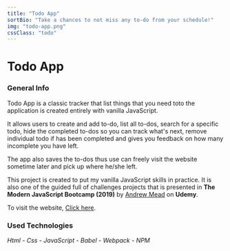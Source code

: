 ```yaml
---
title: "Todo App"
sortBio: "Take a chances to not miss any to-do from your schedule!"
img: "todo-app.png"
cssClass: "todo"
---
```


# Todo App

### General Info

Todo App is a classic tracker that list things that you need toto the application is created entirely with vanilla JavaScript.

It allows users to create and add to-do, list all to-dos, search for a specific todo, hide the completed to-dos so you can track what's next, remove individual todo if has been completed and gives you feedback on how many incomplete you have left.

The app also saves the to-dos thus use can freely visit the website sometime later and pick up where he/she left.

This project is created to put my vanilla JavaScript skills in practice. It is also one of the guided full of challenges projects that is presented in **The Modern JavaScript Bootcamp (2019)** by [Andrew Mead](https://mead.io/) on **Udemy**.

To visit the website, [Click here](http://todo-app-vanjs.surge.sh/).

### Used Technologies

_Html - Css - JavaScript - Babel - Webpack - NPM_
